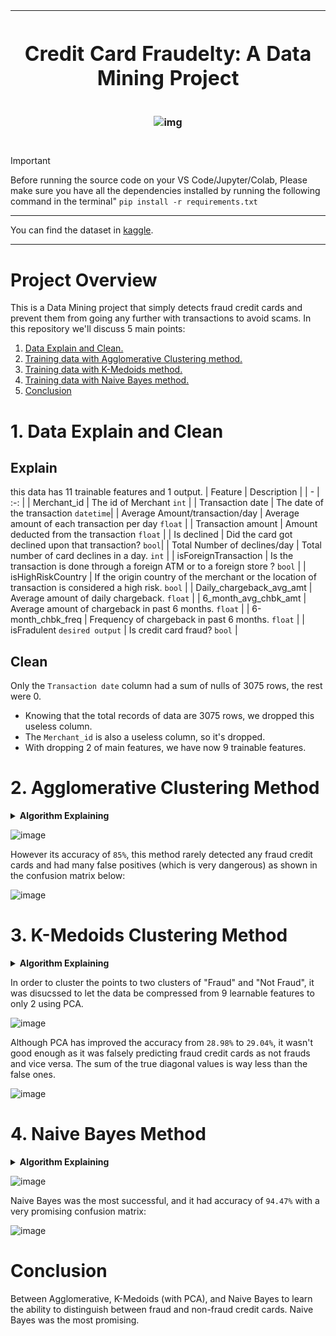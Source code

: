 |<h1> Credit Card Fraudelty: A Data Mining Project </h1> <br> ![img](https://cdn-icons-png.flaticon.com/512/11094/11094299.png)  | 
| :---------: |
#
>[!IMPORTANT]
>Before running the source code on your VS Code/Jupyter/Colab, Please make sure you have all the dependencies installed by running the following command in the terminal"
> `pip install -r requirements.txt`

<hr>

You can find the dataset in [kaggle](https://www.kaggle.com/datasets/shubhamjoshi2130of/abstract-data-set-for-credit-card-fraud-detection).

<hr>

# Project Overview
This is a Data Mining project that simply detects fraud credit cards and prevent them from going any further with transactions to avoid scams.
In this repository we'll discuss 5 main points:
1. [Data Explain and Clean.](https://github.com/KatrineAshraf/Credit-Card-Fraudelty/new/master?filename=README.md#1-data-explain-and-clean)
2. [Training data with Agglomerative Clustering method.](#2.-Agglomerative-Clustering-Method)
3. [Training data with K-Medoids method.](#3.-K-Medoids-Clustering-Method)
4. [Training data with Naive Bayes method.](#4.-Naive-Bayes-Method)
5. [Conclusion](#Conclusion)

# 1. Data Explain and Clean
## Explain
this data has 11 trainable features and 1 output.
| Feature | Description |
| - | :-: |
| Merchant_id | The id of Merchant `int` |
| Transaction date | The date of the transaction `datetime`|
| Average Amount/transaction/day | Average amount of each transaction per day `float` |
| Transaction amount | Amount deducted from the transaction `float` |
| Is declined | Did the card got declined upon that transaction? `bool`|
| Total Number of declines/day | Total number of card declines in a day. `int` |
| isForeignTransaction | Is the transaction is done through a foreign ATM or to a foreign store ? `bool` |
| isHighRiskCountry | If the origin country of the merchant or the location of transaction is considered a high risk. `bool` |
| Daily_chargeback_avg_amt | Average amount of daily chargeback. `float` |
| 6_month_avg_chbk_amt | Average amount of chargeback in past 6 months. `float` |
| 6-month_chbk_freq | Frequency of chargeback in past 6 months. `float` |
| isFradulent `desired output` | Is credit card fraud? `bool` |
## Clean
Only the `Transaction date` column had a sum of nulls of 3075 rows, the rest were 0.
+ Knowing that the total records of data are 3075 rows, we dropped this useless column.
+ The `Merchant_id` is also a useless column, so it's dropped.
+ With dropping 2 of main features, we have now 9 trainable features.

# 2. Agglomerative Clustering Method
<details><summary> <b>Algorithm Explaining</b></summary> 
The agglomerative Clustering performs a hierarchical clustering using a bottom up approach: each observation starts in its own cluster, and clusters are successively merged together. 
  It recursively merges pair of clusters of sample data; uses linkage distance.
</br></br>
 <details> <summary> <b> Hierarchical Clustering </b> </summary>
  Hierarchical clustering is a general family of clustering algorithms that build nested clusters by merging or splitting them successively. This hierarchy of clusters is represented as a tree (or dendrogram).
The root of the tree is the unique cluster that gathers all the samples, the leaves being the clusters with only one sample. </details>
</details>

![image](https://github.com/KatrineAshraf/Credit-Card-Fraudelty/assets/96535434/f0f949cc-1656-4763-86f6-992b28557781)

However its accuracy of `85%`, this method rarely detected any fraud credit cards and had many false positives (which is very dangerous) as shown in the confusion matrix below:

![image](https://github.com/KatrineAshraf/Credit-Card-Fraudelty/assets/96535434/857c0b1a-6078-4015-8f42-aa51db24a1ab)

# 3. K-Medoids Clustering Method

<details> <summary> <b>Algorithm Explaining</b></summary> K-medoids clustering is a variant of K-means that is more robust to noises and outliers. Instead of using the mean point as the center of a cluster,
K-medoids uses an actual point in the cluster to represent it. Medoid is the most centrally located object of the cluster, with minimum sum of distances to other points.
However, K-Means is not used because it is sensitive to outliers, because a mean is easily influenced by extreme values</details>

In order to cluster the points to two clusters of "Fraud" and "Not Fraud", it was disucssed to let the data be compressed from 9 learnable features to only 2 using PCA.


![image](https://github.com/KatrineAshraf/Credit-Card-Fraudelty/assets/96535434/e9496200-29ab-4edc-89e4-3a7385d7a6b2)

Although PCA has improved the accuracy from `28.98%` to `29.04%`, it wasn't good enough as it was falsely predicting fraud credit cards as not frauds and vice versa.
The sum of the true diagonal values is way less than the false ones.

![image](https://github.com/KatrineAshraf/Credit-Card-Fraudelty/assets/96535434/66f5b3c4-bcc9-44ca-a034-b6f2890d5f44)

# 4. Naive Bayes Method

<details> <summary> <b>Algorithm Explaining</b></summary> This model predicts the probability of an instance belongs to a class with a given set of feature value.
  It is a probabilistic classifier. It is because it assumes that one feature in the model is independent of existence of another feature. In other words, 
  each feature contributes to the predictions with no relation between each other. In real world, this condition satisfies rarely.
  It uses Bayes theorem in the algorithm for training and prediction </details>

  ![image](https://github.com/KatrineAshraf/Credit-Card-Fraudelty/assets/96535434/2c5adf2e-9037-4ba1-93d2-85983ac19984)

Naive Bayes was the most successful, and it had accuracy of `94.47%` with a very promising confusion matrix:

![image](https://github.com/KatrineAshraf/Credit-Card-Fraudelty/assets/96535434/04dca9a3-ca7c-4a6a-a53a-2a98d0794b33)

# Conclusion
Between Agglomerative, K-Medoids (with PCA), and Naive Bayes to learn the ability to distinguish between fraud and non-fraud credit cards. Naive Bayes was the most promising.
